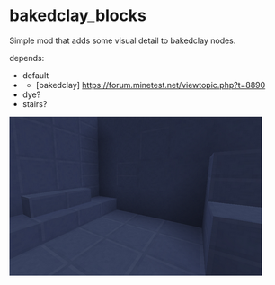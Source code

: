 # bakedclay_blocks

Simple mod that adds some visual detail to bakedclay nodes.

depends:
- default
- * [bakedclay] https://forum.minetest.net/viewtopic.php?t=8890
- dye?
- stairs?

![Preview](https://github.com/Napiophelios/bakedclay_blocks/blob/master/screenshot.png)
